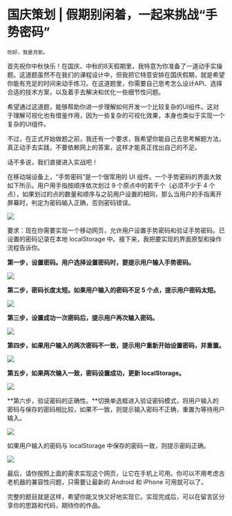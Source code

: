 # 国庆策划 | 假期别闲着，一起来挑战“手势密码”

    你好，我是月影。

首先祝你中秋快乐！在国庆、中秋的8天假期里，我特意为你准备了一道动手实操题。这道题虽然不在我们的课程设计中，但我把它特意安排在国庆假期，就是希望你能有充足的时间来动手练习。在这道题里，你需要自己思考怎么设计API、选择合适的技术方案，以及着手去解决和优化一些细节性问题。

希望通过这道题，能够帮助你进一步理解如何开发一个比较复杂的UI组件。这对于理解可视化也有借鉴作用，因为一些复杂的可视化效果，本身也类似于实现一个复杂的UI组件。

不过，在正式开始做题之前，我还有一个要求，我希望你能自己去思考解题方法，真正动手去实践，不要依赖网上的答案，这样才能真正找出自己的不足。

话不多说，我们直接进入实战吧！

在移动端设备上，“手势密码”是一个很常用的 UI 组件。一个手势密码的界面大致如下所示。用户用手指按顺序依次划过 9 个原点中的若干个（必须不少于 4 个点），如果划过的点的数量和顺序与之前用户设置的相同，那么当用户的手指离开屏幕时，判定为密码输入正确，否则密码错误。

![](https://static001.geekbang.org/resource/image/bc/a3/bc0eebaa18e6667f45fc43e8d5604fa3.jpeg)

要求：现在你需要实现一个移动网页，允许用户设置手势密码和验证手势密码。已设置的密码记录在本地 localStorage 中。接下来，我把要实现的界面原型和操作流程告诉你。

**第一步，设置密码。用户选择设置密码时，要提示用户输入手势密码。**

![](https://static001.geekbang.org/resource/image/cb/d0/cb4fba8a7cd29f8beb8c4111e958d2d0.jpeg)

**第二步，密码长度太短。如果用户输入的密码不足 5 个点，提示用户密码太短。**

![](https://static001.geekbang.org/resource/image/a4/4a/a4e8eea8e6bd28a291fc375ccd26884a.jpeg)

**第三步，设置成功一次密码后，提示用户再次输入密码。**

![](https://static001.geekbang.org/resource/image/dd/90/dd0e53a9fdf73de358e77af33c7c9390.jpeg)

**第四步，如果用户输入的两次密码不一致，提示用户重新开始设置密码，并重置。**

![](https://static001.geekbang.org/resource/image/60/ac/600c96162f0675bfc784d9b35d1404ac.jpeg)

**第五步，如果两次输入一致，密码设置成功，更新 localStorage。**

![](https://static001.geekbang.org/resource/image/b4/8e/b4dc1c6b7dcdf98103c22507761e2e8e.jpeg)

**第六步，验证密码的正确性。**切换单选框进入验证密码模式，将用户输入的密码与保存的密码相比较，如果不一致，则提示输入密码不正确，重置为等待用户输入。

![](https://static001.geekbang.org/resource/image/0b/e0/0beb0b75da9a3c3a6d1beecffba004e0.jpeg)

如果用户输入的密码与 localStorage 中保存的密码一致，则提示密码正确。

![](https://static001.geekbang.org/resource/image/e3/5c/e3fa6e124b73b9b0a94b123307c2f05c.jpeg)

最后，请你按照上面的需求实现这个网页，让它在手机上可用。你可以不用考虑古老机器的兼容性问题，只需要让最新的 Android 和 iPhone 可用就可以了。

完整的题目就是这样，希望你能又快又好地实现它。实现完成后，可以在留言区分享你的思路和代码，期待你的作品。
    